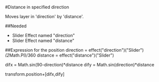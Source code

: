 #Distance in specified direction

Moves layer in 'direction' by 'distance'.

##Needed
- Slider Effect named "direction"
- Slider Effect named "distance"

##Expression for the position
  direction = effect("direction")("Slider")*(2*Math.PI)/360
  distance = effect("distance")("Slider")

  difx = Math.sin(90-direction)*distance
  dify = Math.sin(direction)*distance

  transform.position+[difx,dify]
